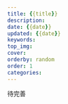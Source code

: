 ```yaml
---
title: {{title}}
description:
date: {{date}}
updated: {{date}}
keywords: 
top_img: 
cover: 
orderby: random
order: 1
categories:
---
```



待完善
